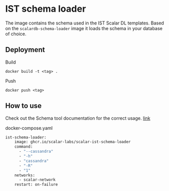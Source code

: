 # IST schema loader

The image contains the schema used in the IST Scalar DL templates. Based on the `scalardb-schema-loader` image it loads
the schema in your database of choice.

## Deployment

Build

```
docker build -t <tag> .
```

Push

```
docker push <tag>
```

## How to use

Check out the Schema tool documentation for the correct usage.
[link](https://github.com/scalar-labs/scalardb/blob/master/tools/scalar-schema/README.md)

docker-compose.yaml

```dockerfile
ist-schema-loader:
    image: ghcr.io/scalar-labs/scalar-ist-schema-loader
    command:
      - "--cassandra"
      - "-h"
      - "cassandra"
      - "-R"
      - "1"
    networks:
      - scalar-network
    restart: on-failure
```
